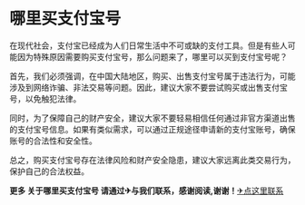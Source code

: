 # 哪里买支付宝号

在现代社会，支付宝已经成为人们日常生活中不可或缺的支付工具。但是有些人可能因为特殊原因需要购买支付宝号，那么问题来了，哪里可以买到支付宝号呢？

首先，我们必须强调，在中国大陆地区，购买、出售支付宝号属于违法行为，可能涉及到网络诈骗、非法交易等问题。因此，建议大家不要尝试购买或出售支付宝号，以免触犯法律。

同时，为了保障自己的财产安全，建议大家不要轻易相信任何通过非官方渠道出售的支付宝号信息。如果有类似需求，可以通过正规途径申请新的支付宝账号，确保账号的合法性和安全性。

总之，购买支付宝号存在法律风险和财产安全隐患，建议大家远离此类交易行为，保护自己的合法权益。

**更多 关于哪里买支付宝号 请通过✈与我们联系，感谢阅读,谢谢！**[✈点这里联系](https://gg.k02.cc)